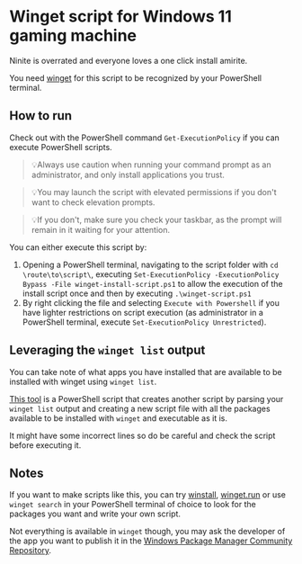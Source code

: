 # Winget script for Windows 11 gaming machine

Ninite is overrated and everyone loves a one click install amirite.

You need [winget](https://github.com/microsoft/winget-cli/) for this script to be recognized by your PowerShell terminal.

## How to run

Check out with the PowerShell command `Get-ExecutionPolicy` if you can execute PowerShell scripts.  

>💡Always use caution when running your command prompt as an administrator, and only install applications you trust.  

>💡You may launch the script with elevated permissions if you don't want to check elevation prompts.  

>💡If you don't, make sure you check your taskbar, as the prompt will remain in it waiting for your attention.

You can either execute this script by:  

1. Opening a PowerShell terminal, navigating to the script folder with `cd \route\to\script\`, executing `Set-ExecutionPolicy -ExecutionPolicy Bypass -File winget-install-script.ps1` to allow the execution of the install script once and then by executing `.\winget-script.ps1`
2. By right clicking the file and selecting `Execute with Powershell` if you have lighter restrictions on script execution (as administrator in a PowerShell terminal, execute `Set-ExecutionPolicy Unrestricted`).  

## Leveraging the `winget list` output

You can take note of what apps you have installed that are available to be installed with winget using `winget list`.  

[This tool](create-winget-install-script.ps1) is a PowerShell script that creates another script by parsing your `winget list` output and creating a new script file with all the packages available to be installed with `winget` and executable as it is.  

It might have some incorrect lines so do be careful and check the script before executing it.

## Notes

If you want to make scripts like this, you can try [winstall](https://winstall.app/), [winget.run](https://winget.run) or use `winget search` in your PowerShell terminal of choice to look for the packages you want and write your own script.  

Not everything is available in `winget` though, you may ask the developer of the app you want to publish it in the [Windows Package Manager Community Repository](https://docs.microsoft.com/es-es/windows/package-manager/package/repository).
